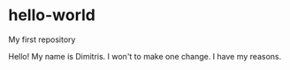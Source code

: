 # hello-world
My first repository


Hello! My name is Dimitris. I won't to make one change. I have my reasons.
